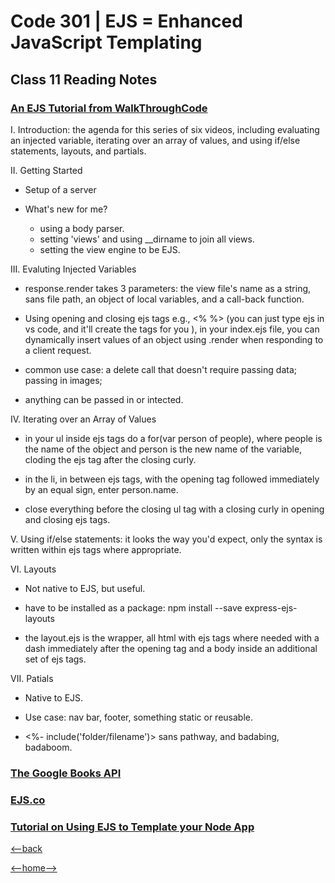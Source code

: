 # Code 301 | EJS = Enhanced JavaScript Templating

## Class 11 Reading Notes

### [An EJS Tutorial from WalkThroughCode](https://www.youtube.com/playlist?list=PL7sCSgsRZ-slYARh3YJIqPGZqtGVqZRGt)

I. Introduction: the agenda for this series of six videos, including evaluating an injected variable, iterating over an array of values, and using if/else statements, layouts, and partials.

II. Getting Started

- Setup of a server

- What's new for me?

  - using a body parser.
  - setting 'views' and using __dirname to join all views.
  - setting the view engine to be EJS.

III. Evaluting Injected Variables

- response.render takes 3 parameters: the view file's name as a string, sans file path, an object of local variables, and a call-back function.

- Using opening and closing ejs tags e.g., <% %> (you can just type ejs in vs code, and it'll create the tags for you ), in your index.ejs file, you can dynamically insert values of an object using .render when responding to a client request.

- common use case: a delete call that doesn't require passing data; passing in images;

- anything can be passed in or intected.

IV. Iterating over an Array of Values

- in your ul inside ejs tags do a for(var person of people), where people is the name of the object and person is the new name of the variable, cloding the ejs tag after the closing curly.

- in the li, in between ejs tags, with the opening tag followed immediately by an equal sign, enter person.name.

- close everything before the closing ul tag with a closing curly in opening and closing ejs tags.

V. Using if/else statements: it looks the way you'd expect, only the syntax is written within ejs tags where appropriate.

VI. Layouts

- Not native to EJS, but useful.

- have to be installed as a package: npm install --save express-ejs-layouts

- the layout.ejs is the wrapper, all html with ejs tags where needed with a dash immediately after the opening tag and a body inside an additional set of ejs tags.

VII. Patials

- Native to EJS.

- Use case: nav bar, footer, something static or reusable.

- <%- include('folder/filename')> sans pathway, and badabing, badaboom.

### [The Google Books API](https://developers.google.com/books/docs/overview)

### [EJS.co](https://ejs.co/)

### [Tutorial on Using EJS to Template your Node App](https://www.digitalocean.com/community/tutorials/how-to-use-ejs-to-template-your-node-application)

[<--back](301week3.md)

[<--home-->](../../README.md)
